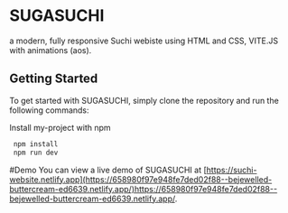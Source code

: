 # SUGASUCHI
 a modern, fully responsive Suchi webiste using HTML and CSS, VITE.JS with animations (aos).

## Getting Started
To get started with SUGASUCHI, simply clone the repository and run the following commands:

Install my-project with npm

```bash
 npm install
 npm run dev
```
#Demo
You can view a live demo of SUGASUCHI at [https://suchi-website.netlify.app](https://658980f97e948fe7ded02f88--bejewelled-buttercream-ed6639.netlify.app/)https://658980f97e948fe7ded02f88--bejewelled-buttercream-ed6639.netlify.app/.
